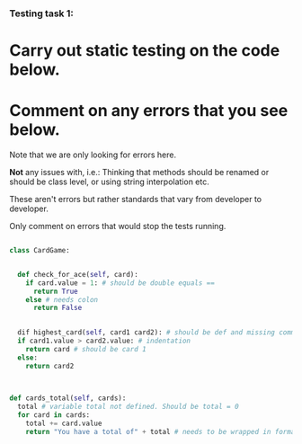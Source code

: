 ### Testing task 1:

# Carry out static testing on the code below.
# Comment on any errors that you see below.

Note that we are only looking for errors here.

**Not** any issues with, i.e.: 
Thinking that methods should be renamed or should be class level, or using string interpolation etc. 

These aren't errors but rather standards that vary from developer to developer. 

Only comment on errors that would stop the tests running.

```python

class CardGame:


  def check_for_ace(self, card):
    if card.value = 1: # should be double equals ==
      return True
    else # needs colon
      return False
   

  dif highest_card(self, card1 card2): # should be def and missing comma between card 1 and 2
  if card1.value > card2.value: # indentation
    return card # should be card 1
  else:
    return card2
  


def cards_total(self, cards):
  total # variable total not defined. Should be total = 0
  for card in cards:
    total += card.value
    return "You have a total of" + total # needs to be wrapped in formatted print statement
  
```

